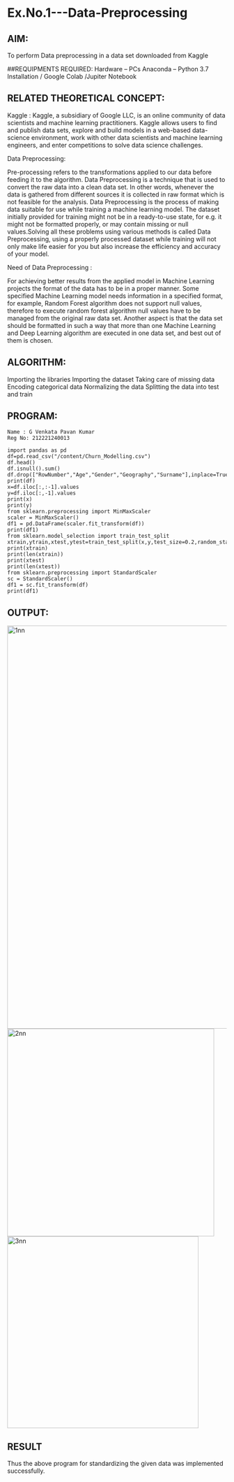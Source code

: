 # Ex.No.1---Data-Preprocessing
## AIM:

To perform Data preprocessing in a data set downloaded from Kaggle

##REQUIPMENTS REQUIRED:
Hardware – PCs
Anaconda – Python 3.7 Installation / Google Colab /Jupiter Notebook

## RELATED THEORETICAL CONCEPT:

Kaggle :
Kaggle, a subsidiary of Google LLC, is an online community of data scientists and machine learning practitioners. Kaggle allows users to find and publish data sets, explore and build models in a web-based data-science environment, work with other data scientists and machine learning engineers, and enter competitions to solve data science challenges.

Data Preprocessing:

Pre-processing refers to the transformations applied to our data before feeding it to the algorithm. Data Preprocessing is a technique that is used to convert the raw data into a clean data set. In other words, whenever the data is gathered from different sources it is collected in raw format which is not feasible for the analysis.
Data Preprocessing is the process of making data suitable for use while training a machine learning model. The dataset initially provided for training might not be in a ready-to-use state, for e.g. it might not be formatted properly, or may contain missing or null values.Solving all these problems using various methods is called Data Preprocessing, using a properly processed dataset while training will not only make life easier for you but also increase the efficiency and accuracy of your model.

Need of Data Preprocessing :

For achieving better results from the applied model in Machine Learning projects the format of the data has to be in a proper manner. Some specified Machine Learning model needs information in a specified format, for example, Random Forest algorithm does not support null values, therefore to execute random forest algorithm null values have to be managed from the original raw data set.
Another aspect is that the data set should be formatted in such a way that more than one Machine Learning and Deep Learning algorithm are executed in one data set, and best out of them is chosen.


## ALGORITHM:
Importing the libraries
Importing the dataset
Taking care of missing data
Encoding categorical data
Normalizing the data
Splitting the data into test and train

## PROGRAM:
~~~
Name : G Venkata Pavan Kumar
Reg No: 212221240013
~~~

~~~
import pandas as pd
df=pd.read_csv("/content/Churn_Modelling.csv")
df.head()
df.isnull().sum()
df.drop(["RowNumber","Age","Gender","Geography","Surname"],inplace=True,axis=1)
print(df)
x=df.iloc[:,:-1].values
y=df.iloc[:,-1].values
print(x)
print(y)
from sklearn.preprocessing import MinMaxScaler
scaler = MinMaxScaler()
df1 = pd.DataFrame(scaler.fit_transform(df))
print(df1)
from sklearn.model_selection import train_test_split
xtrain,ytrain,xtest,ytest=train_test_split(x,y,test_size=0.2,random_state=2)
print(xtrain)
print(len(xtrain))
print(xtest)
print(len(xtest))
from sklearn.preprocessing import StandardScaler
sc = StandardScaler()
df1 = sc.fit_transform(df)
print(df1)
~~~

## OUTPUT:
<img width="922" alt="1nn" src="https://user-images.githubusercontent.com/94827772/230164720-35654401-767d-45f1-be28-eecd80a87640.png">

<img width="475" alt="2nn" src="https://user-images.githubusercontent.com/94827772/230164906-8e989a71-7518-4ac7-8084-e0916a5e14f8.png">

<img width="439" alt="3nn" src="https://user-images.githubusercontent.com/94827772/230165089-81e25353-3227-4367-91ce-c806bc1e7594.png">


## RESULT
Thus the above program for standardizing the given data was implemented successfully.

